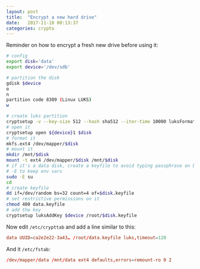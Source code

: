 ```yaml
---
layout: post
title:  "Encrypt a new hard drive"
date:   2017-11-18 00:13:37
categories: crypto
---
```

Reminder on how to encrypt a fresh new drive before using it:

~~~bash
# config
export disk='data'
export device='/dev/sdb'

# partition the disk
gdisk $device
o
n
partition code 8309 (Linux LUKS)
w

# create luks partition
cryptsetup -v --key-size 512 --hash sha512 --iter-time 10000 luksFormat ${device}1
# open it
cryptsetup open ${device}1 $disk
# format it
mkfs.ext4 /dev/mapper/$disk
# mount it
mkdir /mnt/$disk
mount -t ext4 /dev/mapper/$disk /mnt/$disk
# if it's a data disk, create a keyfile to avoid typing passphrase on boot
# -E to keep env vars
sudo -E su
cd
# create keyfile
dd if=/dev/random bs=32 count=4 of=$disk.keyfile
# set restrictive permissions on it
chmod 400 data.keyfile
# add the key
cryptsetup luksAddKey $device /root/$disk.keyfile
~~~

Now edit `/etc/crypttab` and add a line similar to this:

~~~conf
data UUID=ca2e2e22-3a43… /root/data.keyfile luks,timeout=120
~~~

And it `/etc/fstab`:

~~~conf
/dev/mapper/data /mnt/data ext4 defaults,errors=remount-ro 0 2
~~~
